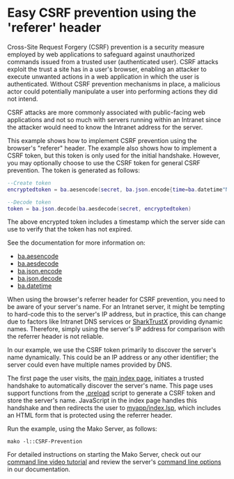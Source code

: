 # Easy CSRF prevention using the 'referer' header

Cross-Site Request Forgery (CSRF) prevention is a security measure employed by web applications to safeguard against unauthorized commands issued from a trusted user (authenticated user). CSRF attacks exploit the trust a site has in a user's browser, enabling an attacker to execute unwanted actions in a web application in which the user is authenticated. Without CSRF prevention mechanisms in place, a malicious actor could potentially manipulate a user into performing actions they did not intend.

CSRF attacks are more commonly associated with public-facing web applications and not so much with servers running within an Intranet since the attacker would need to know the Intranet address for the server.

This example shows how to implement CSRF prevention using the browser's "referer" header. The example also shows how to implement a CSRF token, but this token is only used for the initial handshake. However, you may optionally choose to use the CSRF token for general CSRF prevention. The token is generated as follows:

``` Lua
--Create token
encryptedtoken = ba.aesencode(secret, ba.json.encode{time=ba.datetime"NOW":tostring()})

--Decode token
token = ba.json.decode(ba.aesdecode(secret, encryptedtoken)
```

The above encrypted token includes a timestamp which the server side can use to verify that the token has not expired.

See the documentation for more information on:
- [ba.aesencode](https://realtimelogic.com/ba/doc/?url=lua/lua.html#ba_aesencode)
- [ba.aesdecode](https://realtimelogic.com/ba/doc/?url=lua/lua.html#ba_aesdecode)
- [ba.json.encode](https://realtimelogic.com/ba/doc/?url=lua/lua.html#json_encode)
- [ba.json.decode](https://realtimelogic.com/ba/doc/?url=lua/lua.html#json_decode)
- [ba.datetime](https://realtimelogic.com/ba/doc/?url=lua/lua.html#ba_datetime)

When using the browser's referrer header for CSRF prevention, you need to be aware of your server's name. For an Intranet server, it might be tempting to hard-code this to the server's IP address, but in practice, this can change due to factors like Intranet DNS services or [SharkTrustX](https://realtimelogic.com/products/SharkTrustX/) providing dynamic names. Therefore, simply using the server's IP address for comparison with the referrer header is not reliable.

In our example, we use the CSRF token primarily to discover the server's name dynamically. This could be an IP address or any other identifier; the server could even have multiple names provided by DNS.

The first page the user visits, the [main index page](index.lsp), initiates a trusted handshake to automatically discover the server's name. This page uses support functions from the [.preload](.preload) script to generate a CSRF token and store the server's name. JavaScript in the index page handles this handshake and then redirects the user to [myapp/index.lsp](myapp/index.lsp), which includes an HTML form that is protected using the referrer header.

Run the example, using the Mako Server, as follows:

``` shell
mako -l::CSRF-Prevention
```

For detailed instructions on starting the Mako Server, check out our [command line video tutorial](https://youtu.be/vwQ52ZC5RRg) and review the server's [command line options](https://realtimelogic.com/ba/doc/?url=Mako.html#loadapp) in our documentation.
